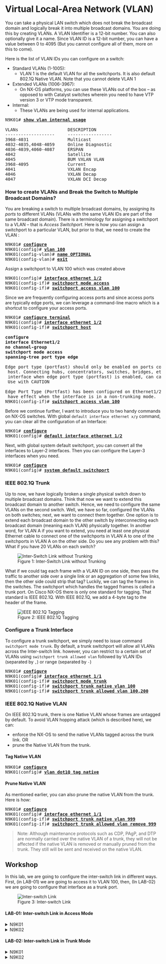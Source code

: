 # Virtual Local-Area Network (VLAN)

You can take a physical LAN switch which does not break the broadcast domain and logically break it into multiple broadcast domains. You are doing this by creating VLANs. A VLAN Identifier is a 12-bit number. You can also optionally give it a name. Since VLAN ID is a 12-bit number, you can have a value between 0 to 4095 (But you cannot configure all of them, more on this to come).

Here is the list of VLAN IDs you can configure on a switch:

* Standard VLANs (1-1005):
  * VLAN 1 is the default VLAN for all the switchports. It is also default 802.1Q Native VLAN. Note that you cannot delete VLAN 1
* Extended VLANs (1006-3967):
  * On NX-OS platforms, you can use these VLANs out of the box – as opposed to with Catalyst switches wherein you need to have VTP version 3 or VTP mode transparent.
* Internal:
  * These VLANs are being used for internal applications.
<pre>
N9K01# <b><ins>show vlan internal usage</ins></b>

VLANs                   DESCRIPTION
-------------------     -----------------
3968-4031               Multicast
4032-4035,4048-4059     Online Diagnostic
4036-4039,4060-4087     ERSPAN
4042                    Satellite
4045                    BUM VXLAN VLAN
3968-4095               Current
4041                    VXLAN Encap
4046                    VXLAN Decap
4047                    VXLAN DCI Decap
</pre>

### How to create VLANs and Break the Switch to Multiple Broadcast Domains?

You are breaking a switch to multiple broadcast domains, by assigning its *ports* to different VLANs (VLANs with the same VLAN IDs are part of the same broadcast domain). There is a terminology for assigning a switchport to a VLAN – that is *Access Switchport*. Here is how you can assign a switchport to a particular VLAN, but prior to that, we need to create the VLAN :

<pre>
N9K01# <b><ins>configure</ins></b>
N9K01(config)# <b><ins>vlan 100</ins></b>
N9K01(config-vlan)# <b><ins>name OPTIONAL</ins></b>
N9K01(config-vlan)# <b><ins>exit</ins></b>
</pre>

Assign a switchport to VLAN 100 which was created above

<pre>
N9K01(config)# <b><ins>interface ethernet 1/2</ins></b>
N9K01(config-if)# <b><ins>switchport mode access</ins></b>
N9K01(config-if)# <b><ins>switchport access vlan 100</ins></b>
</pre>

Since we are frequently configuring access ports and since access ports are typically edge ports, we can leverage a command-line macro which is a shortcut to configure your access ports.

<pre>
N9K01# <b><ins>configure terminal</ins></b>
N9K01(config)# <b><ins>interface ethernet 1/2</ins></b>
N9K01(config-if)# <b><ins>switchport host</ins></b>
<b>
configure
interface Ethernet1/2
no channel-group
switchport mode access
spanning-tree port type edge
</b>
Edge port type (portfast) should only be enabled on ports connected to a single
 host. Connecting hubs, concentrators, switches, bridges, etc...  to this
 interface when edge port type (portfast) is enabled, can cause temporary bridging loops.
 Use with CAUTION

Edge Port Type (Portfast) has been configured on Ethernet1/2 but will only
 have effect when the interface is in a non-trunking mode.
N9K01(config-if)# <b><ins>switchport access vlan 100</ins></b>
</pre>

Before we continue further, I want to introduce you to two handy commands on NX-OS switches. With global `default interface ethernet x/y` command, you can clear all the configuration of an Interface:

<pre>
N9K01# <b><ins>configure</ins></b>
N9K01(config)# <b><ins>default interface ethernet 1/2</ins></b>
</pre>

Next, with global system default switchport, you can convert all the interfaces to Layer-2 interfaces. Then you can configure the Layer-3 interfaces when you need.

<pre>
N9K01# <b><ins>configure</ins></b>
N9K01(config)# <b><ins>system default switchport</ins></b>
</pre>

### IEEE 802.1Q Trunk
Up to now, we have logically broken a single physical switch down to multiple broadcast domains. Think that now we want to extend this broadcast domain to another switch. Hence, we need to configure the same VLANs on the second switch. Well, we have so far, configured the VLANs on both switches; next, we want to connect them together. One option is to extend each broadcast domain to the other switch by interconnecting each broadcast domain (meaning each VLAN) physically together. In another word, for VLAN A if you want to extend, you need at least one physical Ethernet cable to connect one of the switchports in VLAN A to one of the switchports in VLAN A on the other side. Do you see any problem with this? What if you have 20 VLANs on each switch?

<figure>
  <img src="https://user-images.githubusercontent.com/31813625/235381319-fa6ca47d-93d8-4062-bffc-b12c2c011007.png" alt="Inter-Switch Link without Trunking">
  <figcaption>Figure 1: Inter-Switch Link without Trunking</figcaption>
</figure>

What if we could tag each frame with a VLAN ID on one side, then pass the traffic to another side over a single link or an aggregation of some few links, then the other side could strip that tag? Luckily, we can tag the frames in the switches. The switchport which handles the tagged frames is called a trunk port. On Cisco NX-OS there is only one standard for tagging. That standard is IEEE 802.1Q. With IEEE 802.1Q, we add a 4-byte tag to the header of the frame.

<figure>
  <img src="https://user-images.githubusercontent.com/31813625/235381364-2c26f1e8-f03f-433c-8987-cf581d316684.png" alt="IEEE 802.1Q Tagging">
  <figcaption>Figure 2: IEEE 802.1Q Tagging</figcaption>
</figure>


### Configure a Trunk Interface

To configure a trunk switchport, we simply need to issue command `switchport mode trunk`. By default, a trunk switchport will allow all VLANs across the Inter-switch link. however, you can restrict to a certain set of VLANs using `switchport trunk allowed vlan` followed by VLAN IDs (separated by `,`) or range (separated by `-`)

<pre>
N9K01# <b><ins>configure</ins></b>
N9K01(config)# <b><ins>interface ethernet 1/1</ins></b>
N9K01(config-if)# <b><ins>switchport mode trunk</ins></b>
N9K01(config-if)# <b><ins>switchport trunk native vlan 100</ins></b>
N9K01(config-if)# <b><ins>switchport trunk allowed vlan 100,200</ins></b>
</pre>

### IEEE 802.1Q Native VLAN

On IEEE 802.1Q trunk, there is one Native VLAN whose frames are untagged by default. To avoid VLAN hopping attack (which is described here), we can:
  * enforce the NX-OS to send the native VLANs tagged across the trunk link. OR
  * prune the Native VLAN from the trunk.

#### Tag Native VLAN

<pre>
N9K01# <b><ins>configure</ins></b>
N9K01(config)# <b><ins>vlan dot1Q tag native</ins></b>
</pre>

#### Prune Native VLAN

As mentioned earlier, you can also prune the native VLAN from the trunk. Here is how:

<pre>
N9K01# <b><ins>configure</ins></b>
N9K01(config)# <b><ins>interface ethernet 1/1</ins></b>
N9K01(config-if)# <b><ins>switchport trunk native vlan 999</ins></b>
N9K01(config-if)# <b><ins>switchport trunk allowed vlan remove 999</ins></b>
</pre>

> Note: Although maintenance protocols such as CDP, PAgP, and DTP are normally carried over the native VLAN of a trunk, they will not be affected if the native VLAN is removed or manually pruned from the trunk. They still will be sent and received on the native VLAN.

## Workshop

In this lab, we are going to configure the inter-switch link in different ways. First, (in LAB-01) we are going to access it to VLAN 100, then, (In LAB-02) we are going to configure that interface as a trunk port.

<figure>
  <img src="https://user-images.githubusercontent.com/31813625/235381534-ea8a1233-4614-44ab-914f-d97eccf61303.png" alt="Inter-switch Link">
  <figcaption>Figure 3: Inter-switch Link</figcaption>
</figure>


#### LAB-01: Inter-switch Link in Access Mode

<details>
 
<summary>N9K01</summary>

```elixir
vlan 100

interface Ethernet1/1
  switchport access vlan 100

interface Ethernet1/2
  switchport access vlan 100
  spanning-tree port type edge
```
</details>

<details>

<summary>N9K02</summary>

```elixir
vlan 100

interface Ethernet1/1
  switchport access vlan 100

interface Ethernet1/2
  switchport access vlan 100
  spanning-tree port type edge
```
</details>

#### LAB-02: Inter-switch Link in Trunk Mode


<details>
 
<summary>N9K01</summary>

```elixir
vlan 100

interface Ethernet1/1
  switchport mode trunk
  switchport trunk allowed vlan 100

interface Ethernet1/2
  switchport access vlan 100
  spanning-tree port type edge
```
</details>

<details>

<summary>N9K02</summary>

```elixir
vlan 100

interface Ethernet1/1
  switchport mode trunk
  switchport trunk allowed vlan 100

interface Ethernet1/2
  switchport access vlan 100
  spanning-tree port type edge
```
</details>
